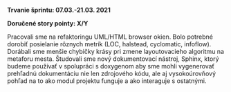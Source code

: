 **Trvanie šprintu: 07.03.-21.03. 2021**

**Doručené story pointy: X/Y**

Pracovali sme na refaktoringu UML/HTML browser okien. Bolo potrebné dorobiť posielanie rôznych metrík (LOC, halstead,
cyclomatic, infoflow). Dorábali sme menšie chybičky krásy pri zmene layoutovacieho algoritmu na metaforu mesta.
Študovali sme nový dokumentovací nástroj, Sphinx, ktorý budeme používať v spolupráci s doxygenom aby sme mohli
vygenerovať prehľadnú dokumentáciu nie len zdrojového kódu, ale aj vysokoúrovňový pohľad na to ako modul projektu funguje
a ako interaguje s ostatnými.